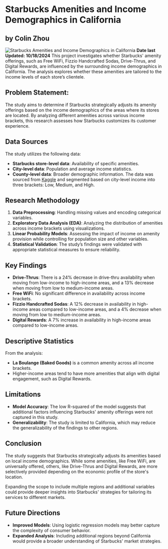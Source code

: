 # Starbucks Amenities and Income Demographics in California
## by Colin Zhou
![Starbucks Amenities and Income Demographics in California](https://private-user-images.githubusercontent.com/125409693/377962332-6f326163-f099-4309-af0c-c9e79a51f413.jpg?jwt=eyJhbGciOiJIUzI1NiIsInR5cCI6IkpXVCJ9.eyJpc3MiOiJnaXRodWIuY29tIiwiYXVkIjoicmF3LmdpdGh1YnVzZXJjb250ZW50LmNvbSIsImtleSI6ImtleTUiLCJleHAiOjE3MjkyNzM5MjMsIm5iZiI6MTcyOTI3MzYyMywicGF0aCI6Ii8xMjU0MDk2OTMvMzc3OTYyMzMyLTZmMzI2MTYzLWYwOTktNDMwOS1hZjBjLWM5ZTc5YTUxZjQxMy5qcGc_WC1BbXotQWxnb3JpdGhtPUFXUzQtSE1BQy1TSEEyNTYmWC1BbXotQ3JlZGVudGlhbD1BS0lBVkNPRFlMU0E1M1BRSzRaQSUyRjIwMjQxMDE4JTJGdXMtZWFzdC0xJTJGczMlMkZhd3M0X3JlcXVlc3QmWC1BbXotRGF0ZT0yMDI0MTAxOFQxNzQ3MDNaJlgtQW16LUV4cGlyZXM9MzAwJlgtQW16LVNpZ25hdHVyZT1iNmQyNDg4YjllNzgwYWI0YTFmNDhkMWQ2MjE5ZjNkYjk0ZTVmYTI1M2VkMjgzYTdhYzM0ODE4MzcxNjg4NWUwJlgtQW16LVNpZ25lZEhlYWRlcnM9aG9zdCJ9.AOgswB_xABriqfqb-2aRYVa5imKhBXKAP6SiP8LI-1I)
**Date last Updated: 10/18/2024**
This project investigates whether Starbucks' amenity offerings, such as Free WiFi, Fizzio Handcrafted Sodas, Drive-Thrus, and Digital Rewards, are influenced by the surrounding income demographics in California. The analysis explores whether these amenities are tailored to the income levels of each store’s clientele.


## Problem Statement:

The study aims to determine if Starbucks strategically adjusts its amenity offerings based on the income demographics of the areas where its stores are located. By analyzing different amenities across various income brackets, this research assesses how Starbucks customizes its customer experience.

## Data Sources
The study utilizes the following data:

- **Starbucks store-level data**: Availability of specific amenities.
- **City-level data**: Population and average income statistics.
- **County-level data**: Broader demographic information.
The data was sourced from [Kaggle](https://www.kaggle.com/datasets/mexwell/starbucks-worldwide-and-california) and segmented based on city-level income into three brackets: Low, Medium, and High.

## Research Methodology
1. **Data Preprocessing**: Handling missing values and encoding categorical variables.
2. **Exploratory Data Analysis (EDA)**: Analyzing the distribution of amenities across income brackets using visualizations.
3. **Linear Probability Models**: Assessing the impact of income on amenity provision while controlling for population size and other variables.
4. **Statistical Validation**: The study’s findings were validated with appropriate statistical measures to ensure reliability.

## Key Findings
- **Drive-Thrus**: There is a 24% decrease in drive-thru availability when moving from low-income to high-income areas, and a 13% decrease when moving from low to medium-income areas.
- **Free WiFi**: No significant difference in availability across income brackets.
- **Fizzio Handcrafted Sodas**: A 12% decrease in availability in high-income areas compared to low-income areas, and a 4% decrease when moving from low to medium-income areas.
- **Digital Rewards**: A 7% increase in availability in high-income areas compared to low-income areas.

## Descriptive Statistics
From the analysis:
- **La Boulange (Baked Goods)** is a common amenity across all income brackets.
- Higher-income areas tend to have more amenities that align with digital engagement, such as Digital Rewards.

## Limitations
- **Model Accuracy**: The low R-squared of the model suggests that additional factors influencing Starbucks' amenity offerings were not captured in this study.
- **Generalizability**: The study is limited to California, which may reduce the generalizability of the findings to other regions.

## Conclusion
The study suggests that Starbucks strategically adjusts its amenities based on local income demographics. While some amenities, like Free WiFi, are universally offered, others, like Drive-Thrus and Digital Rewards, are more selectively provided depending on the economic profile of the store's location.

Expanding the scope to include multiple regions and additional variables could provide deeper insights into Starbucks' strategies for tailoring its services to different markets.

## Future Directions
- **Improved Models**: Using logistic regression models may better capture the complexity of consumer behavior.
- **Expanded Analysis**: Including additional regions beyond California would provide a broader understanding of Starbucks' market strategies.
